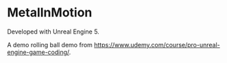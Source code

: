 # MetalInMotion

Developed with Unreal Engine 5.

A demo rolling ball demo from https://www.udemy.com/course/pro-unreal-engine-game-coding/.
